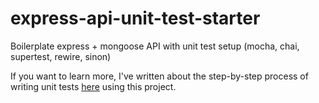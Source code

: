 # express-api-unit-test-starter
Boilerplate express + mongoose API with unit test setup (mocha, chai, supertest, rewire, sinon)

If you want to learn more, I've written about the step-by-step process of writing unit tests [here](https://rrawat.com/blog/unit-test-express-api) using this project.
